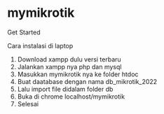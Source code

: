# mymikrotik

Get Started

Cara instalasi di laptop 
1.  Download xampp dulu versi terbaru
2. Jalankan xampp nya php dan mysql
3. Masukkan mymikrotik nya ke folder htdoc
4. Buat daatabase dengan nama db_mikrotik_2022 
5. Lalu import file didalam folder db
6. Buka di chrome localhost/mymikrotik
7. Selesai

